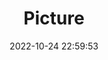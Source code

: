 ---
weight: 1
images:
- /images/edited/191.jpeg
title: Picture
date: 2022-10-24 22:59:53
tags:
- luminar
- work
---